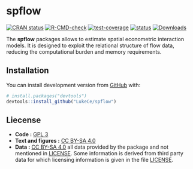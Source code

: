 
<!-- README.md is generated from README.Rmd. Please edit that file -->

# spflow

<!-- badges: start -->

[![CRAN
status](https://www.r-pkg.org/badges/version/spflow)](https://CRAN.R-project.org/package=spflow)
[![R-CMD-check](https://github.com/LukeCe/spflow/workflows/R-CMD-check/badge.svg)](https://github.com/LukeCe/spflow/actions)
[![test-coverage](https://codecov.io/gh/LukeCe/spflow/branch/master/graph/badge.svg)](https://github.com/LukeCe/spflow/actions)
[![status](https://tinyverse.netlify.com/badge/spflow)](https://CRAN.R-project.org/package=spflow)
[![Downloads](http://cranlogs.r-pkg.org/badges/spflow?color=brightgreen)](http://www.r-pkg.org/pkg/spflow)
<!-- badges: end -->

The **spflow** packages allows to estimate spatial econometric
interaction models. It is designed to exploit the relational structure
of flow data, reducing the computational burden and memory requirements.

## Installation

<!-- You can install the released version of spflow from [CRAN](https://CRAN.R-project.org) with: -->
<!-- ``` r -->
<!-- install.packages("spflow") -->
<!-- ``` -->
<!-- And the  -->

You can install development version from [GitHub](https://github.com/)
with:

``` r
# install.packages("devtools")
devtools::install_github("LukeCe/spflow")
```

## Liecense

-   **Code :** [GPL 3](https://www.r-project.org/Licenses/GPL-3)  
-   **Text and figures :** [CC BY-SA
    4.0](https://www.r-project.org/Licenses/CC-BY-SA-4.0)  
-   **Data :** [CC BY-SA
    4.0](https://www.r-project.org/Licenses/CC-BY-SA-4.0) all data
    provided by the package and not mentioned in [LICENSE](LICENSE).
    Some information is derived from third party data for which
    licensing information is given in the file [LICENSE](LICENSE).
